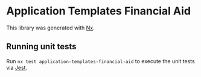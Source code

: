 # Application Templates Financial Aid

This library was generated with [Nx](https://nx.dev).

## Running unit tests

Run `nx test application-templates-financial-aid` to execute the unit tests via [Jest](https://jestjs.io).
